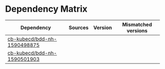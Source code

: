 # Dependency Matrix

Dependency | Sources | Version | Mismatched versions
---------- | ------- | ------- | -------------------
[cb-kubecd/bdd-nh-1590498875](https://github.com/cb-kubecd/bdd-nh-1590498875.git) |  | []() | 
[cb-kubecd/bdd-nh-1590501903](https://github.com/cb-kubecd/bdd-nh-1590501903.git) |  | []() | 

